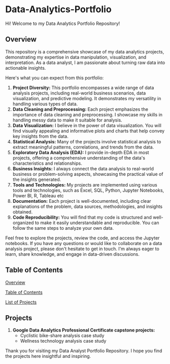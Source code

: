 # Data-Analytics-Portfolio
Hi! Welcome to my Data Analytics Portfolio Repository! 
## Overview
This repository is a comprehensive showcase of my data analytics projects, demonstrating my expertise in data manipulation, visualization, and interpretation. As a data analyst, I am passionate about turning raw data into actionable insights.

Here's what you can expect from this portfolio:
1.	**Project Diversity:** This portfolio encompasses a wide range of data analysis projects, including real-world business scenarios, data visualization, and predictive modeling. It demonstrates my versatility in handling various types of data.
2.	**Data Cleaning and Preprocessing:** Each project emphasizes the importance of data cleaning and preprocessing. I showcase my skills in handling messy data to make it suitable for analysis.
3.	**Data Visualization:** I believe in the power of data visualization. You will find visually appealing and informative plots and charts that help convey key insights from the data.
4.	**Statistical Analysis:** Many of the projects involve statistical analysis to extract meaningful patterns, correlations, and trends from the data.
5.	**Exploratory Data Analysis (EDA):** I provide in-depth EDA in most projects, offering a comprehensive understanding of the data's characteristics and relationships.
6.	**Business Insights:** I always connect the data analysis to real-world business or problem-solving aspects, showcasing the practical value of the insights generated.
7.	**Tools and Technologies:** My projects are implemented using various tools and technologies, such as Excel, SQL, Python, Jupyter Notebooks, Power BI, R, Tableau etc
8.	**Documentation:** Each project is well-documented, including clear explanations of the problem, data sources, methodologies, and insights obtained.
9.	**Code Reproducibility:** You will find that my code is structured and well-organized to make it easily understandable and reproducible. You can follow the same steps to analyze your own data.

Feel free to explore the projects, review the code, and access the Jupyter notebooks. If you have any questions or would like to collaborate on a data analysis project, please don't hesitate to get in touch. I'm always eager to learn, share knowledge, and engage in data-driven discussions.

## Table of Contents
[Overview](#Overview)

[Table of Contents](#Table-of-Con)

[List of Projects](#Projects)

## Projects
1.	**Google Data Analytics Professional Certificate capstone projects:** 
    - Cyclistic bike-share analysis case study
    - Wellness technology analysis case study

Thank you for visiting my Data Analyst Portfolio Repository. I hope you find the projects here insightful and inspiring.
